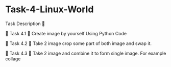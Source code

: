 # Task-4-Linux-World
Task Description 📄  

🔅 Task 4.1
📌 Create image by yourself Using Python Code  

🔅 Task 4.2
📌 Take 2 image crop some part of both image and swap it.   

🔅 Task 4.3
📌 Take 2 image and combine it to form single image. For example collage
